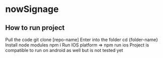 # nowSignage
## How to run project
Pull the code git clone [repo-name]
Enter into the folder cd {folder-name}
Install node modules npm i
Run IOS platform => npm run ios
Project is compatible to run on android as well but is not tested yet
